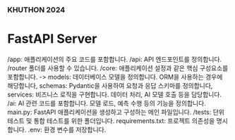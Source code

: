 ### KHUTHON 2024
# FastAPI Server


/app: 애플리케이션의 주요 코드를 포함합니다.
/api: API 엔드포인트를 정의합니다. /router 폴더를 사용할 수 있습니다.
/core: 애플리케이션 설정과 같은 핵심 구성요소를 포함합니다. -> models: 데이터베이스 모델을 정의합니다. ORM을 사용하는 경우에 해당합니다, schemas: Pydantic을 사용하여 요청과 응답 스키마를 정의합니다, services: 비즈니스 로직을 구현합니다. 데이터 처리, AI 모델 호출 등을 담당합니다.
/ai: AI 관련 코드를 포함합니다. 모델 로드, 예측 수행 등의 기능을 정의합니다.
main.py: FastAPI 애플리케이션을 생성하고 구성하는 메인 파일입니다.
/tests: 단위 테스트 및 통합 테스트를 위한 폴더입니다.
requirements.txt: 프로젝트 의존성을 명시합니다.
.env: 환경 변수를 저장합니다.
